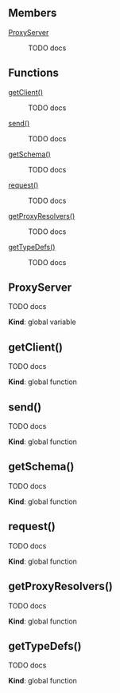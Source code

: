 ## Members

<dl>
<dt><a href="#ProxyServer">ProxyServer</a></dt>
<dd><p>TODO docs</p>
</dd>
</dl>

## Functions

<dl>
<dt><a href="#getClient">getClient()</a></dt>
<dd><p>TODO docs</p>
</dd>
<dt><a href="#send">send()</a></dt>
<dd><p>TODO docs</p>
</dd>
<dt><a href="#getSchema">getSchema()</a></dt>
<dd><p>TODO docs</p>
</dd>
<dt><a href="#request">request()</a></dt>
<dd><p>TODO docs</p>
</dd>
<dt><a href="#getProxyResolvers">getProxyResolvers()</a></dt>
<dd><p>TODO docs</p>
</dd>
<dt><a href="#getTypeDefs">getTypeDefs()</a></dt>
<dd><p>TODO docs</p>
</dd>
</dl>

<a name="ProxyServer"></a>

## ProxyServer

TODO docs

**Kind**: global variable  
<a name="getClient"></a>

## getClient()

TODO docs

**Kind**: global function  
<a name="send"></a>

## send()

TODO docs

**Kind**: global function  
<a name="getSchema"></a>

## getSchema()

TODO docs

**Kind**: global function  
<a name="request"></a>

## request()

TODO docs

**Kind**: global function  
<a name="getProxyResolvers"></a>

## getProxyResolvers()

TODO docs

**Kind**: global function  
<a name="getTypeDefs"></a>

## getTypeDefs()

TODO docs

**Kind**: global function

